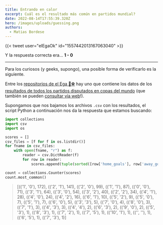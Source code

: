 ```yaml
---
title: Entrando en calor
excerpt: Cuál es el resultado más común en partidos mundial?
date: 2022-08-14T17:55:39.320Z
hero: /images/uploads/guessing.png
authors:
  - Matias Bordese
---
```

{{< tweet user="elEgaOk" id="1557442013167063040" >}}

Y la respuesta correcta era... **1 - 0**

---

Para los curiosos (y geeks, supongo), una posible forma de verificarlo es la siguiente.

Entre los [repositorios de el Ega 🌵⚽](https://github.com/el-ega/) hay uno que contiene los datos de los [resultados de todos los partidos disputados en copas del mundo](https://github.com/el-ega/worldcup/tree/master/docs/matches) (que también se pueden [consultar vía web](https://el-ega.github.io/worldcup/)!).

Supongamos que nos bajamos los archivos `.csv` con los resultados, el script Python a continuación nos da la respuesta que estamos buscando:

```python
import collections
import csv
import os

scores = []
csv_files = [f for f in os.listdir()]
for fname in csv_files:
    with open(fname, "r") as f:
        reader = csv.DictReader(f)
        for row in reader:
            scores.append(tuple(sorted([row['home_goals'], row['away_goals']], reverse=True)))

count = collections.Counter(scores)
count.most_common()

```

> \[(('1', '0'), 172), (('2', '1'), 141), (('2', '0'), 99), (('1', '1'), 87), (('0', '0'), 71), (('3', '1'), 64), (('3', '0'), 54), (('3', '2'), 40), (('2', '2'), 34), (('4', '1'), 28), (('4', '0'), 24), (('4', '2'), 16), (('6', '1'), 10), (('5', '2'), 9), (('5', '0'), 7), (('5', '1'), 7), (('6', '0'), 5), (('3', '3'), 5), (('7', '0'), 4), (('8', '0'), 3), (('7', '1'), 3), (('4', '3'), 3), (('4', '4'), 2), (('6', '3'), 2), (('9', '0'), 2), (('5', '3'), 1), (('8', '3'), 1), (('7', '2'), 1), (('7', '5'), 1), (('10', '1'), 1), (('', ''), 1), (('6', '5'), 1), (('7', '3'), 1)]
